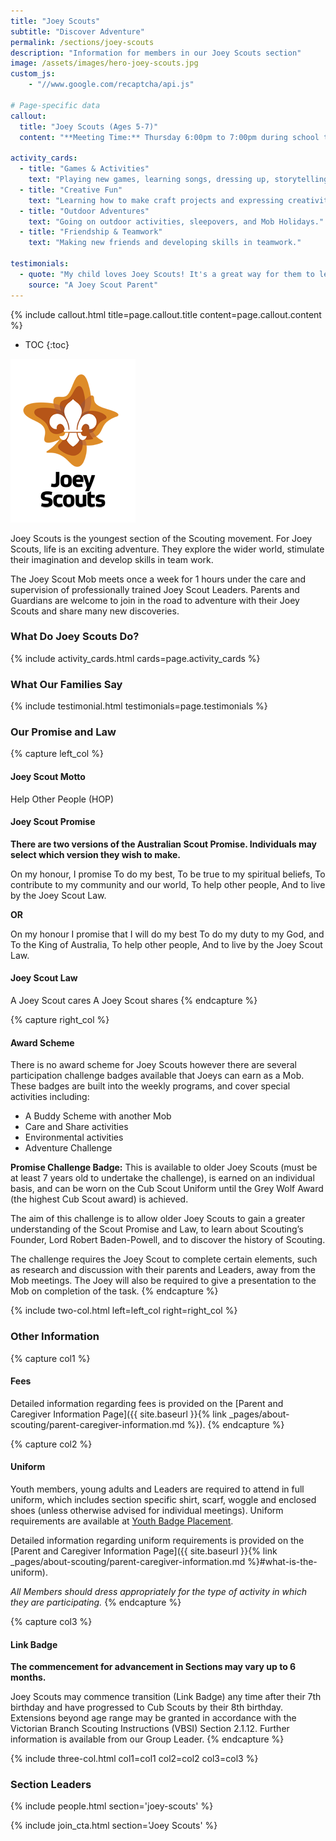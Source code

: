 ```yaml
---
title: "Joey Scouts"
subtitle: "Discover Adventure"
permalink: /sections/joey-scouts
description: "Information for members in our Joey Scouts section"
image: /assets/images/hero-joey-scouts.jpg
custom_js:
    - "//www.google.com/recaptcha/api.js"

# Page-specific data
callout:
  title: "Joey Scouts (Ages 5-7)"
  content: "**Meeting Time:** Thursday 6:00pm to 7:00pm during school term."

activity_cards:
  - title: "Games & Activities"
    text: "Playing new games, learning songs, dressing up, storytelling, and acting."
  - title: "Creative Fun"
    text: "Learning how to make craft projects and expressing creativity."
  - title: "Outdoor Adventures"
    text: "Going on outdoor activities, sleepovers, and Mob Holidays."
  - title: "Friendship & Teamwork"
    text: "Making new friends and developing skills in teamwork."

testimonials:
  - quote: "My child loves Joey Scouts! It's a great way for them to learn and have fun."
    source: "A Joey Scout Parent"
---
```


{% include callout.html title=page.callout.title content=page.callout.content %}

- TOC
{:toc}

<img class="float-right" src="/assets/images/logo-joey-scouts-full.png" />

Joey Scouts is the youngest section of the Scouting movement. For Joey Scouts, life is an exciting adventure. They explore the wider world, stimulate their imagination and develop skills in team work.

The Joey Scout Mob meets once a week for 1 hours under the care and supervision of professionally trained Joey Scout Leaders. Parents and Guardians are welcome to join in the road to adventure with their Joey Scouts and share many new discoveries.

<div class="clearfix"></div>

### What Do Joey Scouts Do?

{% include activity_cards.html cards=page.activity_cards %}

### What Our Families Say

{% include testimonial.html testimonials=page.testimonials %}

### Our Promise and Law

{% capture left_col %}
#### Joey Scout Motto

Help Other People
(HOP)

#### Joey Scout Promise

**There are two versions of the Australian Scout Promise. Individuals may select which version they wish to make.**

On my honour, I promise
To do my best,
To be true to my spiritual beliefs,
To contribute to my community and our world,
To help other people,
And to live by the Joey Scout Law.

**OR**

On my honour
I promise that I will do my best
To do my duty to my God, and
To the King of Australia,
To help other people,
And to live by the Joey Scout Law.

#### Joey Scout Law

A Joey Scout cares
A Joey Scout shares
{% endcapture %}

{% capture right_col %}
#### Award Scheme

There is no award scheme for Joey Scouts however there are several participation challenge badges available that Joeys can earn as a Mob. These badges are built into the weekly programs, and cover special activities including:

* A Buddy Scheme with another Mob
* Care and Share activities
* Environmental activities
* Adventure Challenge

**Promise Challenge Badge:** This is available to older Joey Scouts (must be at least 7 years old to undertake the challenge), is earned on an individual basis, and can be worn on the Cub Scout Uniform until the Grey Wolf Award (the highest Cub Scout award) is achieved.

The aim of this challenge is to allow older Joey Scouts to gain a greater understanding of the Scout Promise and Law, to learn about Scouting’s Founder, Lord Robert Baden-Powell, and to discover the history of Scouting.

The challenge requires the Joey Scout to complete certain elements, such as research and discussion with their parents and Leaders, away from the Mob meetings. The Joey will also be required to give a presentation to the Mob on completion of the task.
{% endcapture %}

{% include two-col.html left=left_col right=right_col %}

### Other Information

{% capture col1 %}
#### Fees

Detailed information regarding fees is provided on the [Parent and Caregiver Information Page]({{ site.baseurl }}{% link _pages/about-scouting/parent-caregiver-information.md %}).
{% endcapture %}

{% capture col2 %}
#### Uniform

Youth members, young adults and Leaders are required to attend in full uniform, which includes section specific shirt, scarf, woggle and enclosed shoes (unless otherwise advised for individual meetings). Uniform requirements are available at [Youth Badge Placement](https://scoutsvictoria.com.au/age-sections-adults/joey-scouts/uniform-and-badge-placement/).

Detailed information regarding uniform requirements is provided on the [Parent and Caregiver Information Page]({{ site.baseurl }}{% link _pages/about-scouting/parent-caregiver-information.md %}#what-is-the-uniform).

*All Members should dress appropriately for the type of activity in which they are participating.*
{% endcapture %}

{% capture col3 %}
#### Link Badge

**The commencement for advancement in Sections may vary up to 6 months.**

Joey Scouts may commence transition (Link Badge) any time after their 7th birthday and have progressed to Cub Scouts by their 8th birthday. Extensions beyond age range may be granted in accordance with the Victorian Branch Scouting Instructions (VBSI) Section 2.1.12. Further information is available from our Group Leader.
{% endcapture %}

{% include three-col.html col1=col1 col2=col2 col3=col3 %}

### Section Leaders

{% include people.html section='joey-scouts' %}

{% include join_cta.html section='Joey Scouts' %}
